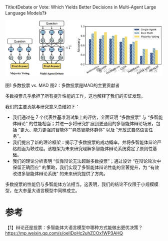  Title:《Debate or Vote: Which Yields Better Decisions in Multi-Agent Large Language Models?》
 
![](.10_多数投票vs辩论_images/性能.png)

图1 多数投票 vs. MAD                     图2：多数投票是MAD的主要贡献者

多数投票几乎承担了所有提升性能的工作，这也解释了我们的实证发现。

我们的主要贡献与研究意义总结如下：

- 我们通过在 7 个代表性基准测试集上的评估，全面证明 “多数投票” 与 “多智能体辩论” 的性能相当；并进一步将研究扩展到更通用的多智能体辩论场景，包括 “更大、能力更强的智能体”“异质智能体群体” 以及 “开放式自然语言任务”。
- 我们提出了新的理论框架：揭示了多数投票的成功概率，并将多智能体辩论严格刻画为鞅过程。该框架为未来研究理解多智能体辩论系统奠定了原则性基础。
- 我们的理论分析表明 “仅靠辩论无法超越多数投票”；通过设计 “在辩论轮次中保留正确回应” 的策略，我们实现了多智能体辩论性能的显著提升，为 “有效改进多智能体辩论系统” 的未来研究提供了方向。

多数投票的性能仍与多智能体方法相当。这表明，我们的结论不仅限于小规模模型，在大参量大语言模型中同样成立。

# 参考

【1】辩论还是投票：多智能体大语言模型中哪种方式能做出更优决策？https://mp.weixin.qq.com/s/oelIDoHc2uhZCOx1WP3AHQ